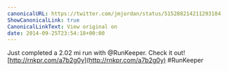 ```yaml
---
canonicalURL: https://twitter.com/jmjordan/status/515288214211293184
ShowCanonicalLink: true
CanonicalLinkText: View original on
date: 2014-09-25T23:54:18+00:00
---
```

Just completed a 2.02 mi run with @RunKeeper. Check it out! [http://rnkpr.com/a7b2g0y](http://rnkpr.com/a7b2g0y) #RunKeeper